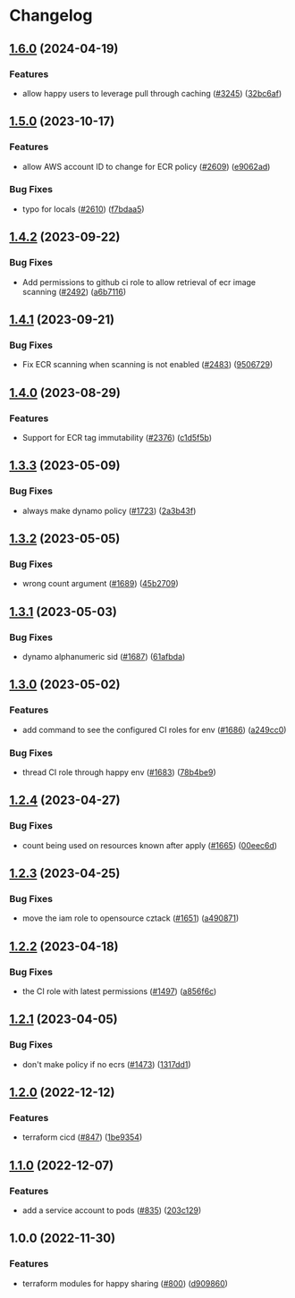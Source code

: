 # Changelog

## [1.6.0](https://github.com/chanzuckerberg/happy/compare/happy-github-ci-role-v1.5.0...happy-github-ci-role-v1.6.0) (2024-04-19)


### Features

* allow happy users to leverage pull through caching ([#3245](https://github.com/chanzuckerberg/happy/issues/3245)) ([32bc6af](https://github.com/chanzuckerberg/happy/commit/32bc6af77e2abb9d420d47c391a9e887f23aed89))

## [1.5.0](https://github.com/chanzuckerberg/happy/compare/happy-github-ci-role-v1.4.2...happy-github-ci-role-v1.5.0) (2023-10-17)


### Features

* allow AWS account ID to change for ECR policy ([#2609](https://github.com/chanzuckerberg/happy/issues/2609)) ([e9062ad](https://github.com/chanzuckerberg/happy/commit/e9062adc7983b7b16e7271b4c65eec939a068f62))


### Bug Fixes

* typo for locals ([#2610](https://github.com/chanzuckerberg/happy/issues/2610)) ([f7bdaa5](https://github.com/chanzuckerberg/happy/commit/f7bdaa565aaa1381b0f5e30794cad63fdccff8cb))

## [1.4.2](https://github.com/chanzuckerberg/happy/compare/happy-github-ci-role-v1.4.1...happy-github-ci-role-v1.4.2) (2023-09-22)


### Bug Fixes

* Add permissions to github ci role to allow retrieval of ecr image scanning ([#2492](https://github.com/chanzuckerberg/happy/issues/2492)) ([a6b7116](https://github.com/chanzuckerberg/happy/commit/a6b71169993165a55b8f139225a53e5a229367e9))

## [1.4.1](https://github.com/chanzuckerberg/happy/compare/happy-github-ci-role-v1.4.0...happy-github-ci-role-v1.4.1) (2023-09-21)


### Bug Fixes

* Fix ECR scanning when scanning is not enabled ([#2483](https://github.com/chanzuckerberg/happy/issues/2483)) ([9506729](https://github.com/chanzuckerberg/happy/commit/9506729d6121989b90fe58708b8bd07530e3bc0c))

## [1.4.0](https://github.com/chanzuckerberg/happy/compare/happy-github-ci-role-v1.3.3...happy-github-ci-role-v1.4.0) (2023-08-29)


### Features

* Support for ECR tag immutability ([#2376](https://github.com/chanzuckerberg/happy/issues/2376)) ([c1d5f5b](https://github.com/chanzuckerberg/happy/commit/c1d5f5b6e6a093c19ba2a092111842cc0e4f195f))

## [1.3.3](https://github.com/chanzuckerberg/happy/compare/happy-github-ci-role-v1.3.2...happy-github-ci-role-v1.3.3) (2023-05-09)


### Bug Fixes

* always make dynamo policy ([#1723](https://github.com/chanzuckerberg/happy/issues/1723)) ([2a3b43f](https://github.com/chanzuckerberg/happy/commit/2a3b43f9e5de9f93be400d67d966a356df50f7f3))

## [1.3.2](https://github.com/chanzuckerberg/happy/compare/happy-github-ci-role-v1.3.1...happy-github-ci-role-v1.3.2) (2023-05-05)


### Bug Fixes

* wrong count argument ([#1689](https://github.com/chanzuckerberg/happy/issues/1689)) ([45b2709](https://github.com/chanzuckerberg/happy/commit/45b27099d6504d16f58789e81bca7d7ef1c7e2b0))

## [1.3.1](https://github.com/chanzuckerberg/happy/compare/happy-github-ci-role-v1.3.0...happy-github-ci-role-v1.3.1) (2023-05-03)


### Bug Fixes

* dynamo alphanumeric sid ([#1687](https://github.com/chanzuckerberg/happy/issues/1687)) ([61afbda](https://github.com/chanzuckerberg/happy/commit/61afbdac2796d213b2b722c5e4f42044e00cfe48))

## [1.3.0](https://github.com/chanzuckerberg/happy/compare/happy-github-ci-role-v1.2.4...happy-github-ci-role-v1.3.0) (2023-05-02)


### Features

* add command to see the configured CI roles for env ([#1686](https://github.com/chanzuckerberg/happy/issues/1686)) ([a249cc0](https://github.com/chanzuckerberg/happy/commit/a249cc0a4fc61af413312b300f1fc4695529ee2e))


### Bug Fixes

* thread CI role through happy env ([#1683](https://github.com/chanzuckerberg/happy/issues/1683)) ([78b4be9](https://github.com/chanzuckerberg/happy/commit/78b4be95b7f4f4be95cf18a3d3b9920a28f409da))

## [1.2.4](https://github.com/chanzuckerberg/happy/compare/happy-github-ci-role-v1.2.3...happy-github-ci-role-v1.2.4) (2023-04-27)


### Bug Fixes

* count being used on resources known after apply ([#1665](https://github.com/chanzuckerberg/happy/issues/1665)) ([00eec6d](https://github.com/chanzuckerberg/happy/commit/00eec6d86b489408c2347ff57179d5ad9de43414))

## [1.2.3](https://github.com/chanzuckerberg/happy/compare/happy-github-ci-role-v1.2.2...happy-github-ci-role-v1.2.3) (2023-04-25)


### Bug Fixes

* move the iam role to opensource cztack ([#1651](https://github.com/chanzuckerberg/happy/issues/1651)) ([a490871](https://github.com/chanzuckerberg/happy/commit/a490871da60a4c2c672f02a78278298bef53fc06))

## [1.2.2](https://github.com/chanzuckerberg/happy/compare/happy-github-ci-role-v1.2.1...happy-github-ci-role-v1.2.2) (2023-04-18)


### Bug Fixes

* the CI role with latest permissions ([#1497](https://github.com/chanzuckerberg/happy/issues/1497)) ([a856f6c](https://github.com/chanzuckerberg/happy/commit/a856f6ce50b661e227db7d26e4943f82da37bab0))

## [1.2.1](https://github.com/chanzuckerberg/happy/compare/happy-github-ci-role-v1.2.0...happy-github-ci-role-v1.2.1) (2023-04-05)


### Bug Fixes

* don't make policy if no ecrs ([#1473](https://github.com/chanzuckerberg/happy/issues/1473)) ([1317dd1](https://github.com/chanzuckerberg/happy/commit/1317dd167d5ef5c28fce0f0fd2721951a7e1ed5b))

## [1.2.0](https://github.com/chanzuckerberg/happy/compare/happy-github-ci-role-v1.1.0...happy-github-ci-role-v1.2.0) (2022-12-12)


### Features

* terraform cicd ([#847](https://github.com/chanzuckerberg/happy/issues/847)) ([1be9354](https://github.com/chanzuckerberg/happy/commit/1be9354192ce8085fa967c0c9280a772a4bb6daa))

## [1.1.0](https://github.com/chanzuckerberg/happy/compare/happy-github-ci-role-v1.0.0...happy-github-ci-role-v1.1.0) (2022-12-07)


### Features

* add a service account to pods ([#835](https://github.com/chanzuckerberg/happy/issues/835)) ([203c129](https://github.com/chanzuckerberg/happy/commit/203c1294602160dfc4aacc15adf8ebc91e83af5a))

## 1.0.0 (2022-11-30)


### Features

* terraform modules for happy sharing ([#800](https://github.com/chanzuckerberg/happy/issues/800)) ([d909860](https://github.com/chanzuckerberg/happy/commit/d9098607e37b29c71bdc3ddac9fabd7ba280606b))
